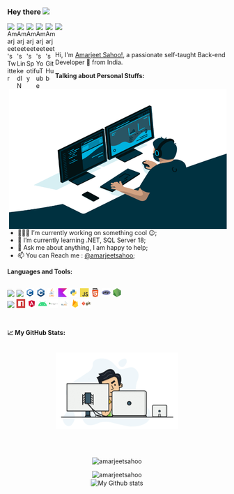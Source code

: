 ### Hey there <img src="https://media.giphy.com/media/hvRJCLFzcasrR4ia7z/giphy.gif" width="25px"> 

<a href="https://twitter.com/amarjeetsahoo09">
  <img align="left" alt="Amarjeet's Twitter" width="22px" src="https://raw.githubusercontent.com/peterthehan/peterthehan/master/assets/twitter.svg" />
</a>

<a href="https://www.linkedin.com/in/amarjeetsahoo2000">
  <img align="left" alt="Amarjeet's LinkedIN" width="22px" src="https://raw.githubusercontent.com/peterthehan/peterthehan/master/assets/linkedin.svg" />
</a>

<a href="https://open.spotify.com/user/3oe8m2nl8wxobwasdhfqol11m">
  <img align="left" alt="Amarjeet's Spotify" width="22px" src="https://upload.wikimedia.org/wikipedia/commons/thumb/1/19/Spotify_logo_without_text.svg/225px-Spotify_logo_without_text.svg.png" />
</a>

<a href="https://www.youtube.com/channel/UCU4bjQs8zkLE27rHr92FE0g">
  <img align="left" alt="Amarjeet's YouTube" width="22px" src="https://raw.githubusercontent.com/peterthehan/peterthehan/master/assets/youtube.svg" />
</a>

<a href="https://github.com/amarjeetsahoo">
  <img align="left" alt="Amarjeet's GitHub" width="22px" src="https://raw.githubusercontent.com/peterthehan/peterthehan/master/assets/github.svg" />
</a>


![](https://visitor-badge.glitch.me/badge?page_id=amarjeetsahoo.amarjeetsahoo)

<br>

Hi, I'm [Amarjeet Sahoo!](https://www.linkedin.com/in/amarjeetsahoo2000/), a passionate self-taught Back-end Developer 🚀 from India.
<img align="right" alt="GIF" src="https://raw.githubusercontent.com/amarjeetsahoo/amarjeetsahoo/main/code.gif" width="500" height="320" />

**Talking about Personal Stuffs:**

- 👨🏽‍💻 I’m currently working on something cool :wink:;
- 🌱 I’m currently learning .NET, SQL Server 18; 
- 💬 Ask me about anything, I am happy to help;
- 📫 You can Reach me : [@amarjeetsahoo](https://www.linkedin.com/in/amarjeetsahoo2000/);

**Languages and Tools:**  

<code><img height="20" src="https://upload.wikimedia.org/wikipedia/commons/thumb/a/a3/.NET_Logo.svg/1024px-.NET_Logo.svg.png"></code>
<code><img height="20" src="https://www.pngitem.com/pimgs/m/394-3944585_microsoft-sql-server-2012-hd-png-download.png"></code>
<code><img height="20" src="https://raw.githubusercontent.com/github/explore/80688e429a7d4ef2fca1e82350fe8e3517d3494d/topics/c/c.png"></code>
<code><img height="20" src="https://raw.githubusercontent.com/github/explore/80688e429a7d4ef2fca1e82350fe8e3517d3494d/topics/cpp/cpp.png"></code>
<code><img height="20" src="https://raw.githubusercontent.com/github/explore/80688e429a7d4ef2fca1e82350fe8e3517d3494d/topics/java/java.png"></code>
<code><img height="20" src="https://raw.githubusercontent.com/github/explore/80688e429a7d4ef2fca1e82350fe8e3517d3494d/topics/kotlin/kotlin.png"></code>
<code><img height="20" src="https://raw.githubusercontent.com/github/explore/80688e429a7d4ef2fca1e82350fe8e3517d3494d/topics/python/python.png"></code>
<code><img height="20" src="https://raw.githubusercontent.com/github/explore/80688e429a7d4ef2fca1e82350fe8e3517d3494d/topics/javascript/javascript.png"></code>
<code><img height="20" src="https://raw.githubusercontent.com/github/explore/80688e429a7d4ef2fca1e82350fe8e3517d3494d/topics/html/html.png"></code>
<code><img height="20" src="https://raw.githubusercontent.com/github/explore/80688e429a7d4ef2fca1e82350fe8e3517d3494d/topics/php/php.png"></code>
<code><img height="20" src="https://raw.githubusercontent.com/github/explore/80688e429a7d4ef2fca1e82350fe8e3517d3494d/topics/nodejs/nodejs.png"></code>
<br>
<code><img height="20" src="https://camo.githubusercontent.com/06d41b00dd04c22243649eb683ca1b10a9fae6bc4fa0d89b4f4041a20e30b65a/68747470733a2f2f63646e2e737667706f726e2e636f6d2f6c6f676f732f6865726f6b752e737667"></code>
<code><img height="20" src="https://raw.githubusercontent.com/github/explore/80688e429a7d4ef2fca1e82350fe8e3517d3494d/topics/npm/npm.png"></code>
<code><img height="20" src="https://raw.githubusercontent.com/github/explore/80688e429a7d4ef2fca1e82350fe8e3517d3494d/topics/angular/angular.png"></code>
<code><img height="20" src="https://raw.githubusercontent.com/github/explore/80688e429a7d4ef2fca1e82350fe8e3517d3494d/topics/android/android.png"></code>
<code><img height="20" src="https://raw.githubusercontent.com/github/explore/80688e429a7d4ef2fca1e82350fe8e3517d3494d/topics/mongodb/mongodb.png"></code>
<code><img height="20" src="https://raw.githubusercontent.com/github/explore/80688e429a7d4ef2fca1e82350fe8e3517d3494d/topics/mysql/mysql.png"></code>
<code><img height="20" src="https://raw.githubusercontent.com/github/explore/80688e429a7d4ef2fca1e82350fe8e3517d3494d/topics/firebase/firebase.png"></code>
<code><img height="20" src="https://raw.githubusercontent.com/github/explore/80688e429a7d4ef2fca1e82350fe8e3517d3494d/topics/git/git.png"></code>
<br>
<br>
---

**📈 My GitHub Stats:**
<p align="center">
<br><img src="https://raw.githubusercontent.com/amarjeetsahoo/amarjeetsahoo/main/hadder.gif" width="280px"><br><br>
</p>
<br>
<p align="center"> <img src="https://github-readme-stats.vercel.app/api/top-langs/?username=amarjeetsahoo&theme=gotham" alt="amarjeetsahoo" />
<p align="center"> <img src="https://github-readme-stats.vercel.app/api?username=amarjeetsahoo&show_icons=true&theme=gotham" alt="amarjeetsahoo" />
<br>
<img alt="My Github stats" align="center" border-radius="40px" width="800px" height="200px" src="https://github-readme-streak-stats.herokuapp.com/?user=amarjeetsahoo&layout=compact" alt="amarjeetsahoo" />
